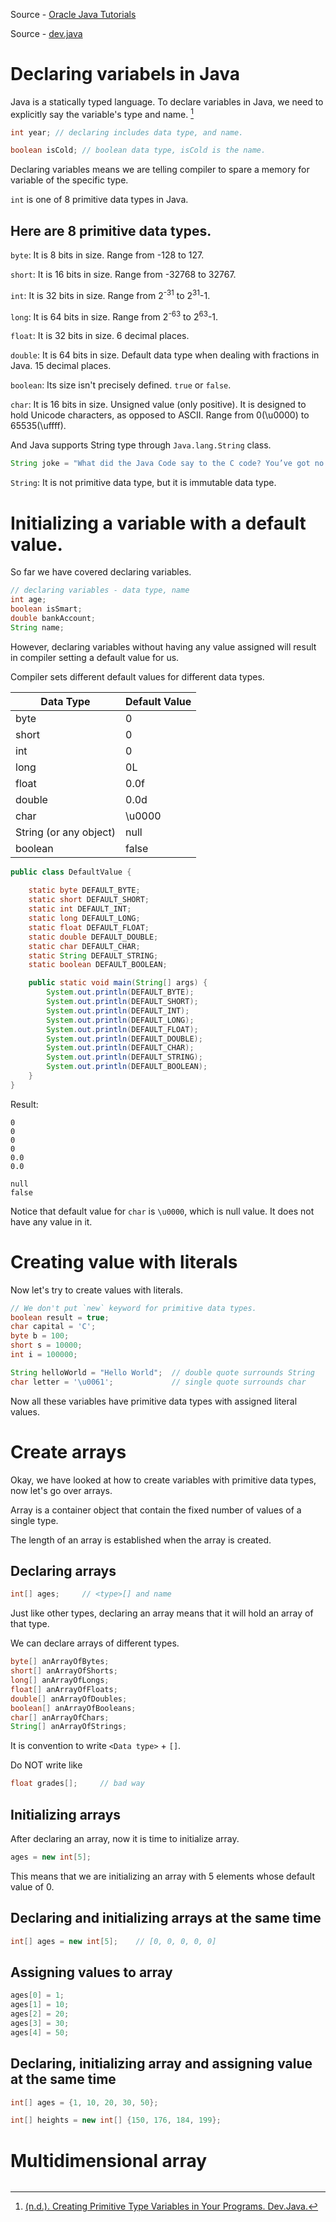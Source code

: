 Source - [Oracle Java Tutorials](https://docs.oracle.com/javase/tutorial/java/nutsandbolts/datatypes.html)

Source - [dev.java](https://dev.java/learn/language-basics/primitive-types/)

# Declaring variabels in Java

Java is a statically typed language. To declare variables in Java, we need to explicitly say the variable's type and name. [^first]

```java
int year; // declaring includes data type, and name.

boolean isCold; // boolean data type, isCold is the name.
```

Declaring variables means we are telling compiler to spare a memory for variable of the specific type.

`int` is one of 8 primitive data types in Java.

## Here are 8 primitive data types.

`byte`: It is 8 bits in size. Range from -128 to 127.

`short`: It is 16 bits in size. Range from -32768 to 32767.

`int`: It is 32 bits in size. Range from 2<sup>-31</sup> to 2<sup>31</sup>-1.

`long`: It is 64 bits in size. Range from 2<sup>-63</sup> to 2<sup>63</sup>-1.

`float`: It is 32 bits in size. 6 decimal places.

`double`: It is 64 bits in size. Default data type when dealing with fractions in Java. 15 decimal places.

`boolean`: Its size isn't precisely defined. `true` or `false`.

`char`: It is 16 bits in size. Unsigned value (only positive). It is designed to hold Unicode characters, as opposed to ASCII. Range from 0(\u0000) to 65535(\uffff).

And Java supports String type through `Java.lang.String` class.

```java
String joke = "What did the Java Code say to the C code? You’ve got no class";
```

`String`: It is not primitive data type, but it is immutable data type.

# Initializing a variable with a default value.

So far we have covered declaring variables.

```java
// declaring variables - data type, name
int age;
boolean isSmart;
double bankAccount;
String name;
```

However, declaring variables without having any value assigned will result in compiler setting a default value for us.

Compiler sets different default values for different data types.

|Data Type|Default Value|
|---|---|
|byte|0|
|short|0|
|int|0|
|long|0L|
|float|0.0f|
|double|0.0d|
|char|\u0000|
|String (or any object)|null|
|boolean|false|

```java
public class DefaultValue {
    
    static byte DEFAULT_BYTE;
    static short DEFAULT_SHORT;
    static int DEFAULT_INT;
    static long DEFAULT_LONG;
    static float DEFAULT_FLOAT;
    static double DEFAULT_DOUBLE;
    static char DEFAULT_CHAR;
    static String DEFAULT_STRING;
    static boolean DEFAULT_BOOLEAN;

    public static void main(String[] args) {
        System.out.println(DEFAULT_BYTE);
        System.out.println(DEFAULT_SHORT);
        System.out.println(DEFAULT_INT);
        System.out.println(DEFAULT_LONG);
        System.out.println(DEFAULT_FLOAT);
        System.out.println(DEFAULT_DOUBLE);
        System.out.println(DEFAULT_CHAR);
        System.out.println(DEFAULT_STRING);
        System.out.println(DEFAULT_BOOLEAN);
    }
}
```

Result:

```
0
0
0
0
0.0
0.0

null
false
```

Notice that default value for `char` is `\u0000`, which is null value. It does not have any value in it.

# Creating value with literals

Now let's try to create values with literals.

```java
// We don't put `new` keyword for primitive data types.
boolean result = true;
char capital = 'C';
byte b = 100;
short s = 10000;
int i = 100000;

String helloWorld = "Hello World";  // double quote surrounds String
char letter = '\u0061';             // single quote surrounds char
```

Now all these variables have primitive data types with assigned literal values.

[^first]: [(n.d.). Creating Primitive Type Variables in Your Programs. Dev.Java.](https://dev.java/learn/language-basics/primitive-types/)


# Create arrays

Okay, we have looked at how to create variables with primitive data types, now let's go over arrays.

Array is a container object that contain the fixed number of values of a single type.

The length of an array is established when the array is created.

## Declaring arrays

```java
int[] ages;     // <type>[] and name
```

Just like other types, declaring an array means that it will hold an array of that type.

We can declare arrays of different types.

```java
byte[] anArrayOfBytes;
short[] anArrayOfShorts;
long[] anArrayOfLongs;
float[] anArrayOfFloats;
double[] anArrayOfDoubles;
boolean[] anArrayOfBooleans;
char[] anArrayOfChars;
String[] anArrayOfStrings;
```

It is convention to write `<Data type>` + `[]`. 

Do NOT write like 

```java
float grades[];     // bad way
```

## Initializing arrays

After declaring an array, now it is time to initialize array.

```java
ages = new int[5];
```

This means that we are initializing an array with 5 elements whose default value of 0.

## Declaring and initializing arrays at the same time

```java
int[] ages = new int[5];    // [0, 0, 0, 0, 0]
```

## Assigning values to array

```java
ages[0] = 1;
ages[1] = 10;
ages[2] = 20;
ages[3] = 30;
ages[4] = 50;
```

## Declaring, initializing array and assigning value at the same time

```java
int[] ages = {1, 10, 20, 30, 50};

int[] heights = new int[] {150, 176, 184, 199};
```

# Multidimensional array

```java

```
